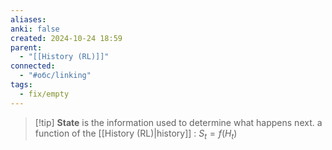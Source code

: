 ```yaml
---
aliases: 
anki: false
created: 2024-10-24 18:59
parent:
  - "[[History (RL)]]"
connected:
  - "#обс/linking"
tags:
  - fix/empty
---
```


> [!tip] **State** is 
the information used to determine what happens next.
a function of the [[History (RL)|history]] :
$S_t = f(H_t)$
